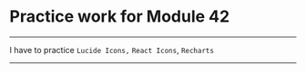 # Practice work for Module 42

---

I have to practice `Lucide Icons,` `React Icons`, `Recharts`

---